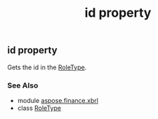 ﻿---
title: id property
second_title: Aspose.Finance for Python via .NET API References
description: 
type: docs
weight: 40
url: /python-net/aspose.finance.xbrl/roletype/id/
is_root: false
---

## id property


Gets the id in the [RoleType](/finance/python-net/aspose.finance.xbrl/roletype).

### See Also
* module [aspose.finance.xbrl](../../)
* class [RoleType](/finance/python-net/aspose.finance.xbrl/roletype)
